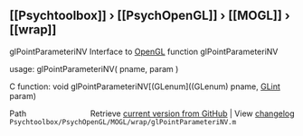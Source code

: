 ## [[Psychtoolbox]] &#8250; [[PsychOpenGL]] &#8250; [[MOGL]] &#8250; [[wrap]]

glPointParameteriNV  Interface to [OpenGL](OpenGL) function glPointParameteriNV  
  
usage:  glPointParameteriNV( pname, param )  
  
C function:  void glPointParameteriNV[(GLenum]((GLenum) pname, [GLint](GLint) param)  




<div class="code_header" style="text-align:right;">
  <span style="float:left;">Path&nbsp;&nbsp;</span> <span class="counter">Retrieve <a href=
  "https://raw.github.com/Psychtoolbox-3/Psychtoolbox-3/beta/Psychtoolbox/PsychOpenGL/MOGL/wrap/glPointParameteriNV.m">current version from GitHub</a> | View <a href=
  "https://github.com/Psychtoolbox-3/Psychtoolbox-3/commits/beta/Psychtoolbox/PsychOpenGL/MOGL/wrap/glPointParameteriNV.m">changelog</a></span>
</div>
<div class="code">
  <code>Psychtoolbox/PsychOpenGL/MOGL/wrap/glPointParameteriNV.m</code>
</div>

